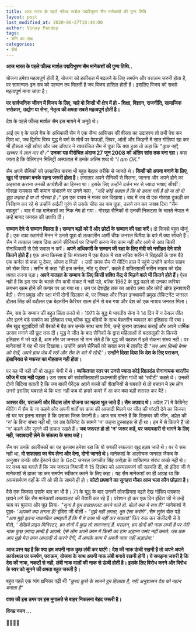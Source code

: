 ```yaml
---
title: आज भारत के पहले फील्ड मार्शल पद्मविभूषण सैम मानेकशॉ की पुण्य तिथि
layout: post
last_modified_at: 2020-06-27T10:44:00
author: Vinay Pandey
tags:
- शनि का सच
categories:
- दीर्घ
---
```

**आज भारत के पहले फील्ड मार्शल पद्मविभूषण सैम मानेकशॉ की पुण्य तिथि..**

योजना हमेशा महत्वपूर्ण होती है, 
योजना को हकीकत में बदलने के लिए समर्पण और पराक्रम जरुरी होता है,
पर सामान्यतः इन सब को पहचान तब मिलती है जब विजय हासिल होती है। इसलिए विजय को सबसे महत्वपूर्ण माना जाता है।

**पर सार्वजनिक जीवन में विजय के लिए, चाहे वो किसी भी क्षेत्र में हो - शिक्षा, विज्ञान, राजनीति, सामाजिक सरोकार, उद्योग या सेना, नेतृत्व की क्षमता सबसे महत्वपूर्ण होती है।**

देश के पहले फील्ड मार्शल सैम इस मायने में अनूठे थे।

आई एम ए के पहले बैच के अधिकारी सैम ने एक सैन्य आफिसर की वीरता का उदाहरण तो तभी पेश कर दिया था, जब द्वितीय विश्व युद्ध मे बर्मा के मोर्चे पर फेफड़ों, लिवर, आंतों और किडनी में सात गोलियां खा कर भी हौसला नही खोया और जब डॉक्टर ने रक्तरंजित सैम से पूछा कि क्या हुआ तो कहा कि *"कुछ नही, खच्चर ने लात मार दी।"* **उनका यह वीरोचित अंदाज 27 जून 2008 को अंतिम सांस तक बना रहा।** कहा जाता है कि वेलिंगटन मिलिट्री अस्पताल में उनके अंतिम शब्द थे *"I am OK."*

सैम अपने सैनिकों को उत्साहित करना भी बहुत बेहतर तरीके से जानते थे। **किसी को अपना बनाने के लिए, खुद भी उसका बनके रहना जरूरी होता है।** लगातार अपने सैनिकों से मिलना,  जानना और अपने होने का अहसास कराना उनकी कार्यशैली का हिस्सा था। इसके लिए उन्होंने दर्जन भर से ज्यादा भाषाएं सीखीं। गोरखा रायफल की कमान संभालने पर उनने कहा , *"यदि कोई कहता है कि वो डरता नही है तो या तो वो झूठ कहता है या वो गोरखा है।"* इस एक वाक्य ने गजब कर दिखाया। बाद में जब वो एक गोरखा टुकड़ी का निरीक्षण कर रहे थे उन्होंने अर्दली गुरंग से उसके चीफ का नाम पूछा, उसने तन कर जवाब दिया "सैम बहादुर"। बाद में यह मानेकशॉ का निक नेम हो गया। गोरखा सैनिकों से उनकी निकटता के चलते नेपाल ने उन्हें मानद जनरल की उपाधि दी।

**सम्मान देने से सम्मान मिलता है। सम्मान बड़ों को दें और छोटों के सम्मान की रक्षा करें।** दो किस्से बहुत मौजूं हैं। एक दफा रक्षामंत्री मेनन ने उनसे पूछा वो तत्कालीन आर्मी चीफ जनरल थिमैया के बारे में क्या सोचते हैं। सैम ने तत्काल जवाब दिया अपने सीनियर्स पर टिप्पणी करना मेरा काम नही और आगे से आप किसी सेनाधिकारी से ऐसे सवाल न करें। **अपने अधिकारी के सम्मान की रक्षा के लिए मंत्री को नसीहत देने वाले कितने होते हैं।** एक अन्य किस्सा है कि मंत्रालय में एक बैठक में रक्षा सचिव सरीन ने खिड़की के पास बैठे एक कर्नल से कहा यू देयर, ओपन द विंडो' । उसी समय सैम भी मीटिंग हाल में पहुंचे उन्होंने कर्नल साहब को रोक दिया। सरीन से कहा "ही इज कर्नल, नॉट यू देयर". कहते है शक्तिशाली सरीन साहब को खेद व्यक्त करना पड़ा। **अपने मातहत के सम्मान के लिए किसी शक्ति केंद्र से भिड़ने वाले भी कितने होते हैं।** ऐसा नही है कि इस सब के चलते सैम कभी संकट में नही पड़े, बल्कि 1962 के युद्ध पहले तो उनका करियर लगभग खत्म होने की कगार पर आ गया था। उन पर देशद्रोह तक का आरोप लगा और कोर्ट ऑफ इन्क्वायरी बैठी। सेना प्रमुख और रक्षा मंत्री दोनों खिलाफ थे, पर निष्पक्ष और निडर इन्क्वायरी प्रमुख लेफिटनेंट जनरल दौलत सिंह की बदौलत एक बेहतरीन कैरियर खत्म होने से बच गया और देश को एक नायाब जनरल मिला। 

सैम, सब के सम्मान की बहुत चिंता करते थे। 1971 के युद्ध मे भारतीय सेना ने 14 दिन में न केवल जीत और इतने बडे समर्पण का इतिहास रचा,बल्कि युद्ध बंदियों के साथ बेहतरीन व्यवहार का इतिहास भी रचा। सैम खुद युद्धबंदियों की बैरकों में बैठ कर उनके साथ चाय पिये, उन्हें कुरान उपलब्ध कराईं और अपने धार्मिक उत्सव मनाने की छूट तक दी।  युद्ध मे जीत के बाद सैनिकों के द्वारा महिलाओं से बदसलूकी के किस्से इतिहास में भरे पड़े हैं, आम तौर पर जनरल भी मान लेते हैं कि युद्ध की वहशत में इसे रोकना संभव नही। पर मानेकशॉ  ने यह भी कर दिखाया। उन्होंने अपने सैनिकों को सख्त स्वर में ताकीद दी *"जब आप किसी बेगम को देखें, अपने हाथ जेब में रखें और सैम के बारे में सोचें.'।* **उन्होंने दिखा दिया कि देश के लिए पराक्रम, इंसानियत से नफरत का मोहताज नही होता।**

पर यह भी नही की वो खड़ूस श्रेणी में थे। **व्यकितगत स्तर पर उनसे ज्यादा कोई खिलदंड सेनानायक भारतीय फौज में याद नही पड़ता।** उस समय की सर्वशक्तिशाली प्रधानमंत्री इंदिरा गांधी को 'स्वीटी' कहते थे। उनकी दोनो बिटिया बताती है कि जब बाकी पेरेंट्स अपने बच्चों की शैतानियों से घबराते थे तो बचपन मे हम लोग उनसे इसलिए घबराते थे  कि पता नही कब वो हमारे कमरे में आ कर क्या बड़ी शरारत कर बैठें। 

**अक्सर वीर, पराक्रमी और बिंदास लोग योजना का महत्व भूल जाते हैं। सैम अपवाद थे।** अप्रेल 71 में कैबिनेट मीटिंग में सैम के ना कहने और अपनी शर्तों पर काम की आजादी मिलने पर जीत की गांरटी देने का किस्सा तो घर घर इतना मशहूर है कि उसका जिक्र बेमानी है। आज सब मानते हैं कि दिसम्बर की जीत, अप्रेल की 'न' के बिना संभव नही थी, पर तब कैबिनेट के सामने 'न' कहना दुस्साहस से ही था। हम में से कितने हैं जो 'न' कहने और सुनने की ताकत रखते हैं। **जब जरूरत हो तो 'न' जरूर कहें, पर जवाबदारी से भागने के लिए नही, जवाबदारी लेने के संकल्प के साथ कहें।**

सैम पर उनके आलीचकों का यह इल्जाम हमेशा रहा कि वो सबकी सफलता खुद हड़प जाते थे। पर ये सच नही था, **वो सफलता का श्रेय लेना और देना, दोनो जानते थे।** मानेकशॉ के आलोचक जनरल जैकब के अनुसार उनके और ईस्टर्न  फ्रंट के GoC जनरल जगजीत सिंह अरोड़ा के व्यक्तिगत संबंध अच्छे नही थे। पर तथ्य यह बताते हैं कि जब जनरल नियाजी ने 15 दिसंबर को आत्मसमपर्ण की सहमति दी, तो इंदिरा जी ने मानेकशॉ से ढाका जा कर समर्पण स्वीकार करने के लिए कहा। यह सैम मानेकशॉ का ही आग्रह था कि आत्मसर्मपण वहाँ के जी ओ सी के सामने ही हो। **फोटो छपवाने का सुनहरा मौका आज भला कौन छोड़ता है।** 

वैसे एक किस्सा उसके बाद का भी है। 71 के युद्ध के बाद उनकी लोकप्रियता बढ़ते देख गॉसिप पत्रकार छापने लगे कि सैम मानेकशॉ तख्तापलट की तैयारी कर रहे हैं। परेशान हो कर एक दिन इंदिरा जी ने उन्हें चाय पर बुलाया और पूछ लिया- *"सुना है तुम तख्तापलट करने वाले हो. बोलो क्या ये सच है?’*  मानेकशॉ ने पूछा- *‘आपको क्या लगता है?* इंदिरा जी बोलीं - *"मुझे नही लगता, तुम ऐसा करोगे"*. सैम तुरंत बोल पड़े  *"आप मुझे इतना नाकाबिल समझती हैं कि मैं ये काम भी नहीं कर सकता!’* फिर रुक कर संजीदगी से वे बोले, *’ देखिये प्राइम मिनिस्टर, हम दोनों में कुछ तो समानताएं हैं. मसलन, हम दोनों की नाक लम्बी है पर मेरी नाक कुछ ज़्यादा लम्बी है आपसे. ऐसे लोग अपने काम में किसी का टांग अड़ाना पसंद नहीं करते. जब तक आप मुझे मेरा काम आजादी से करने देंगी, मैं आपके काम में अपनी नाक नहीं अड़ाउंगा.’*

**आज प्रश्न यह है कि क्या हम अपनी नाक कुछ लंबी कर पाएंगे।  देश की नाक ऊंची रखनी है तो अपने अपने कार्यस्थल पर समर्पण, पराक्रम, योजना के साथ अपनी नाक लंबी बनाये रखनी होगी। ये समझना जरुरी है कि देश की नाक, नकटों से नही, लंबी नाक वालों की नाक से ऊंची होती है। इसके लिए विरोध करने और विरोध के स्वर को सुनने की क्षमता बहुत जरूरी है।**

बहुत पहले एक व्यंग क्षणिका पढ़ी थी 
*"कुत्ता कुत्ते के सामने दुम हिलाता है,*
*यही अनुशासन देश को महान बनाता है"*

**वक्त की इस डगर पर इस मुगालते से बाहर निकलना बेहद जरूरी है।**

**विनम्र नमन ...**

🙏🌷🌷🙏


